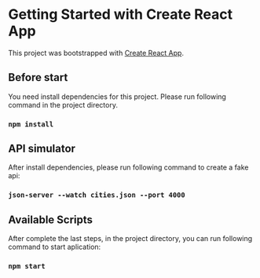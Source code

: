 # Getting Started with Create React App

This project was bootstrapped with [Create React App](https://github.com/facebook/create-react-app).

## Before start
You need install dependencies for this project. Please run following command in the project directory.
### `npm install`

## API simulator
After install dependencies, please run following command to create a fake api:
### `json-server --watch cities.json --port 4000`

## Available Scripts
After complete the last steps, in the project directory, you can run following command to start aplication:

### `npm start`
